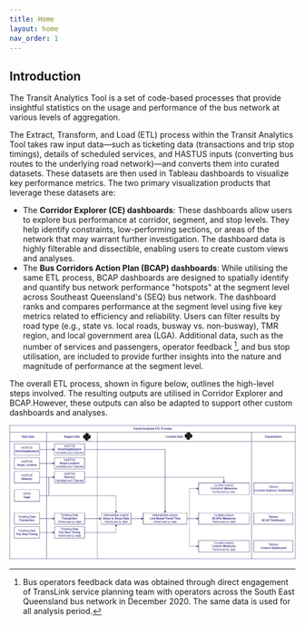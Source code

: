 ```yaml
---
title: Home
layout: home
nav_order: 1
---
```


## Introduction

The Transit Analytics Tool is a set of code-based processes that provide insightful statistics on the usage and performance of the bus network at various levels of aggregation.

The Extract, Transform, and Load (ETL) process within the Transit Analytics Tool takes raw input data—such as ticketing data (transactions and trip stop timings), details of scheduled services, and HASTUS inputs (converting bus routes to the underlying road network)—and converts them into curated datasets. These datasets are then used in Tableau dashboards to visualize key performance metrics. The two primary visualization products that leverage these datasets are:

- The **Corridor Explorer (CE) dashboards**: These dashboards allow users to explore bus performance at corridor, segment, and stop levels. They help identify constraints, low-performing sections, or areas of the network that may warrant further investigation. The dashboard data is highly filterable and dissectible, enabling users to create custom views and analyses.
- The **Bus Corridors Action Plan (BCAP) dashboards**: While utilising the same ETL process, BCAP dashboards are designed to spatially identify and quantify bus network performance "hotspots" at the segment level across Southeast Queensland's (SEQ) bus network. The dashboard ranks and compares performance at the segment level using five key metrics related to efficiency and reliability. Users can filter results by road type (e.g., state vs. local roads, busway vs. non-busway), TMR region, and local government area (LGA). Additional data, such as the number of services and passengers, operator feedback [^1], and bus stop utilisation, are included to provide further insights into the nature and magnitude of performance at the segment level.

The overall ETL process, shown in figure below, outlines the high-level steps involved. The resulting outputs are
utilised in Corridor Explorer and BCAP.However, these outputs can also be adapted to support other custom dashboards and
analyses.

![Alt text](./assets/images/img.png)

[^1]: Bus operators feedback data was obtained through direct engagement of TransLink service planning team with operators across the South East Queensland bus network in December 2020. The same data is used for all analysis period.